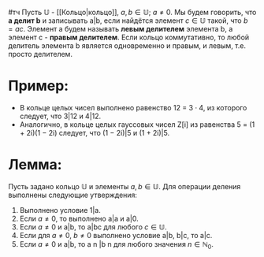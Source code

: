 #тч 
Пусть $\mathbb{U}$ - [[Кольцо|кольцо]], $a, b \in \mathbb{U}; \  a \neq 0$. Мы будем говорить, что **a делит b** и записывать a|b, если найдётся элемент $c \in \mathbb{U}$ такой, что $b = ac$. Элемент а будем называть **левым делителем** элемента b, а элемент c - **правым делителем**. Если кольцо коммутативно, то любой делитель элемента b является одновременно и правым, и левым, т.е. просто делителем.
# Пример:
- В кольце целых чисел выполнено равенство 12 = 3 · 4, из которого следует, что 3|12 и 4|12. 
- Аналогично, в кольце целых гауссовых чисел Z[i] из равенства 5 = (1 + 2i)(1 − 2i) следует, что (1 − 2i)|5 и (1 + 2i)|5.
# Лемма:
Пусть задано кольцо $\mathbb{U}$ и элементы $a, b \in \mathbb{U}$. Для операции деления выполнены следующие утверждения:
1. Выполнено условие 1|a. 
2. Если $a \neq 0$, то выполнено a|a и a|0. 
3. Если $a \neq 0$ и a|b, то a|bc для любого $c \in \mathbb{U}$. 
4. Если для $a \neq 0$, $b \neq 0$ выполнено условие a|b, b|c, то a|c. 
5. Если $a \neq 0$ и a|b, то a n |b n для любого значения $n \in \mathbb{N}_{0}$.